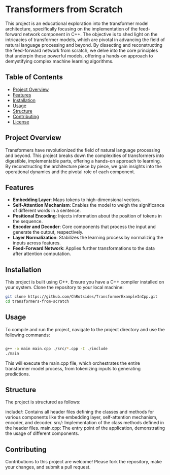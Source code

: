 # Transformers from Scratch

This project is an educational exploration into the transformer model architecture, specifically focusing on the implementation of the feed-forward network component in C++. The objective is to shed light on the intricacies of transformer models, which are pivotal in advancing the field of natural language processing and beyond. By dissecting and reconstructing the feed-forward network from scratch, we delve into the core principles that underpin these powerful models, offering a hands-on approach to demystifying complex machine learning algorithms.

## Table of Contents

- [Project Overview](#project-overview)
- [Features](#features)
- [Installation](#installation)
- [Usage](#usage)
- [Structure](#structure)
- [Contributing](#contributing)
- [License](#license)

## Project Overview

Transformers have revolutionized the field of natural language processing and beyond. This project breaks down the complexities of transformers into digestible, implementable parts, offering a hands-on approach to learning. By reconstructing the architecture piece by piece, we gain insights into the operational dynamics and the pivotal role of each component.

## Features

- **Embedding Layer**: Maps tokens to high-dimensional vectors.
- **Self-Attention Mechanism**: Enables the model to weigh the significance of different words in a sentence.
- **Positional Encoding**: Injects information about the position of tokens in the sequence.
- **Encoder and Decoder**: Core components that process the input and generate the output, respectively.
- **Layer Normalization**: Stabilizes the learning process by normalizing the inputs across features.
- **Feed-Forward Network**: Applies further transformations to the data after attention computation.

## Installation

This project is built using C++. Ensure you have a C++ compiler installed on your system. Clone the repository to your local machine:

```bash
git clone https://github.com/ChRotsides/TransformerExampleInCpp.git
cd transformers-from-scratch
```

## Usage
To compile and run the project, navigate to the project directory and use the following commands:

```bash

g++ -o main main.cpp ./src/*.cpp -I ./include
./main
```
This will execute the main.cpp file, which orchestrates the entire transformer model process, from tokenizing inputs to generating predictions.

## Structure
The project is structured as follows:

include/: Contains all header files defining the classes and methods for various components like the embedding layer, self-attention mechanism, encoder, and decoder.
src/: Implementation of the class methods defined in the header files.
main.cpp: The entry point of the application, demonstrating the usage of different components.
## Contributing
Contributions to this project are welcome! Please fork the repository, make your changes, and submit a pull request.
